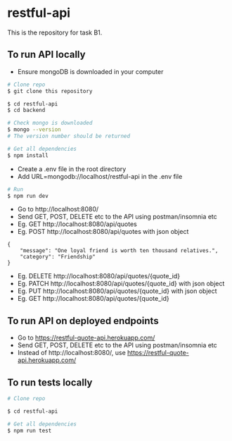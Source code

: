 # restful-api
This is the repository for task B1.

## To run API locally
* Ensure mongoDB is downloaded in your computer

```bash
# Clone repo
$ git clone this repository

$ cd restful-api
$ cd backend

# Check mongo is downloaded
$ mongo --version
# The version number should be returned

# Get all dependencies
$ npm install
```

* Create a .env file in the root directory
* Add URL=mongodb://localhost/restful-api in the .env file

```bash
# Run
$ npm run dev
```

* Go to http://localhost:8080/
* Send GET, POST, DELETE etc to the API using postman/insomnia etc
* Eg. GET http://localhost:8080/api/quotes
* Eg. POST http://localhost:8080/api/quotes with json object
```
{
	"message": "One loyal friend is worth ten thousand relatives.",
	"category": "Friendship"
}
```
* Eg. DELETE http://localhost:8080/api/quotes/{quote_id}
* Eg. PATCH http://localhost:8080/api/quotes/{quote_id} with json object
* Eg. PUT http://localhost:8080/api/quotes/{quote_id} with json object
* Eg. GET http://localhost:8080/api/quotes/{quote_id}

## To run API on deployed endpoints

* Go to https://restful-quote-api.herokuapp.com/
* Send GET, POST, DELETE etc to the API using postman/insomnia etc
* Instead of http://localhost:8080/, use https://restful-quote-api.herokuapp.com/  

## To run tests locally

```bash
# Clone repo

$ cd restful-api

# Get all dependencies
$ npm run test
```

